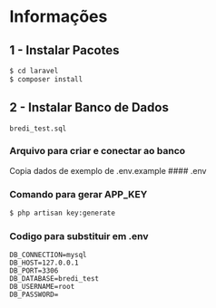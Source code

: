 # Informações
## 1 - Instalar Pacotes
```sh
$ cd laravel
$ composer install
```
## 2 - Instalar Banco de Dados
    bredi_test.sql
   ###  Arquivo para criar e conectar ao banco
   Copia dados de exemplo de .env.example
        #### .env
   ### Comando para gerar APP_KEY
```sh
$ php artisan key:generate
```
   ### Codigo para substituir em .env
```ENV
DB_CONNECTION=mysql
DB_HOST=127.0.0.1
DB_PORT=3306
DB_DATABASE=bredi_test
DB_USERNAME=root
DB_PASSWORD=
```
